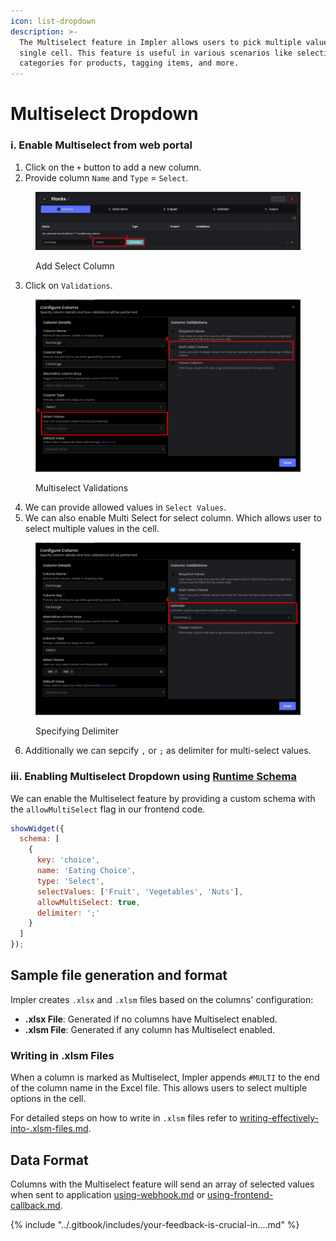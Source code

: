 ```yaml
---
icon: list-dropdown
description: >-
  The Multiselect feature in Impler allows users to pick multiple values for a
  single cell. This feature is useful in various scenarios like selecting
  categories for products, tagging items, and more.
---
```


# Multiselect Dropdown

### i. Enable Multiselect from web portal

1. Click on the `+` button to add a new column.
2. Provide column `Name` and `Type` = `Select`.

<figure><img src="../.gitbook/assets/image (4) (1).png" alt=""><figcaption><p>Add Select Column</p></figcaption></figure>

3. Click on `Validations`.

<figure><img src="../.gitbook/assets/image (1) (1).png" alt=""><figcaption><p>Multiselect Validations</p></figcaption></figure>

4. We can provide allowed values in `Select Values`.
5. We can also enable Multi Select for select column. Which allows user to select multiple values in the cell.

<figure><img src="../.gitbook/assets/image (3) (1).png" alt=""><figcaption><p>Specifying Delimiter</p></figcaption></figure>

6. Additionally we can sepcify `,` or `;` as delimiter for multi-select values.

### iii. Enabling Multiselect Dropdown using [Runtime Schema](runtime-schema.md)

We can enable the Multiselect feature by providing a custom schema with the `allowMultiSelect` flag in our frontend code.

```javascript
showWidget({
  schema: [
    {
      key: 'choice',
      name: 'Eating Choice',
      type: 'Select',
      selectValues: ['Fruit', 'Vegetables', 'Nuts'],
      allowMultiSelect: true,
      delimiter: ';'
    }
  ]
});

```

## Sample file generation and format

Impler creates `.xlsx` and `.xlsm` files based on the columns' configuration:

* **.xlsx File**: Generated if no columns have Multiselect enabled.
* **.xlsm File**: Generated if any column has Multiselect enabled.

### Writing in .xlsm Files

When a column is marked as Multiselect, Impler appends `#MULTI` to the end of the column name in the Excel file. This allows users to select multiple options in the cell.

For detailed steps on how to write in `.xlsm` files refer to [writing-effectively-into-.xlsm-files.md](../additional-resources/writing-effectively-into-.xlsm-files.md "mention").

## Data Format

Columns with the Multiselect feature will send an array of selected values when sent to application [using-webhook.md](../data-retrieval/using-webhook.md "mention") or [using-frontend-callback.md](../data-retrieval/using-frontend-callback.md "mention").

{% include "../.gitbook/includes/your-feedback-is-crucial-in....md" %}
